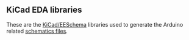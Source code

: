 ## KiCad EDA libraries

These are the [KiCad/EESchema][1] libraries used to generate the Arduino related [schematics files][2].

[1]: http://www.kicad-pcb.org
[2]: https://github.com/istvanzk/WStation/tree/master/docs
